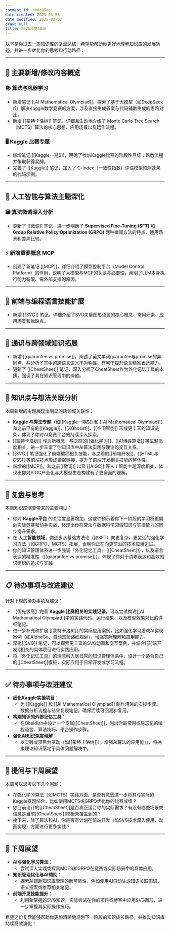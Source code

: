 ```yaml
---
comment_id: bbdca5ee
date created: 2025-03-03
date modified: 2025-03-07
draw: null
title: 2025年第10周
---
```

以下是你过去一周知识库的复盘总结，希望能帮助你更好地理解知识库的发展轨迹，并进一步优化你的思考和行动路径：

---

## 🚀 主要新增/修改内容概览

### 📚 算法与机器学习

- 新增笔记 [[Al Mathematical Olympiad]]，探索了基于大模型（如DeepSeek r1）解决Kaggle数学竞赛的方案，涉及直接生成答案与代码辅助生成的思路对比。
- 新增 [[蒙特卡洛树]] 笔记，详细且生动地介绍了 Monte Carlo Tree Search（MCTS）算法的核心思想、应用场景以及运作流程。

### 🖥️ Kaggle 比赛专题

- 新增笔记 [[Kaggle一期$]]，明确了参加Kaggle比赛的阶段性目标：熟悉流程并争取获得奖牌。
- 完善了 [[Kaggle]] 笔记，加入了 C-index（一致性指数）评估模型预测效果的代码示例。

---

## 🧠 人工智能与算法主题深化

### 🗃️ 算法微调深入分析

- 更新了 [[微调]] 笔记，进一步明确了 **Supervised Fine-Tuning (SFT)** 和 **Group Relative Policy Optimization (GRPO)** 两种微调方法的特点、适用场景和差异比较。

### ⚡ 新增重要概念 MCP

- 创建了新笔记 [[MCP]]，详细介绍了模型控制平台（Model Control Platform）的作用，说明了大模型与MCP的关系与必要性，阐明了LLM本身执行能力有限、需外部支撑的原因。

---

## 🎨 前端与编程语言技能扩展

- 新增 [[SVG]] 笔记，详细介绍了SVG矢量图形语言的核心概念、常用元素、应用场景和优缺点。

---

## 🧩 通识与跨领域知识拓展

- 新增 [[guarantee vs promise]]，阐述了英文单词guarantee与promise的异同点，并分析了其中的跨语言语义不对称性，有利于提升语言精准表达能力。
- 更新了 [[CheatSheet]] 笔记，深入分析了CheatSheet作为外化记忆工具的本质，强调了其在知识管理中的价值。

---

## 🌱 知识点与想法关联分析

本周新增的主题展现出明显的跨领域关联性：

- **Kaggle 与算法专题**（如[[Kaggle一期$]] 和 [[Al Mathematical Olympiad]]）和之前已有的[[Kaggle]]、[[XGboost]]、[[空间智能]] 形成更丰富的知识链条，体现了你对AI竞赛平台的持续深入探索。
- [[蒙特卡洛树]] 作为新概念，与之前的[[强化学习]]、[[AI博弈算法]] 等主题高度相关，进一步丰富了你知识库中AI算法实践与理论的交互关系。
- [[SVG]] 笔记强化了前端编程相关技能，与之前的[[前端开发]]、[[HTML与CSS]] 等前端技术形成紧密链接，提升了前端开发相关技能的整体性。
- 新增的[[MCP]]，和之前[[微调]] 以及 [[AIGC]] 等人工智能主题深度相关，体现出你对AIGC产业化与大模型生态构建有了更全面的理解。

---

## 🔎 复盘与思考

本周知识库演变带来的主要洞见：

- 你对 **Kaggle平台** 的关注度显著增加，这或许预示着你下一阶段的学习将更偏向实际竞赛和动手实战，体现出你在算法与数据科学领域知识与实操能力的同步提升需求。
- 在 **人工智能领域**，你逐步从基础方法论（如SFT）向更复杂、更灵活的强化学习方法（如GRPO、MCTS）拓展，表明你正在向更前沿的技术应用迈进。
- 你的知识管理体系进一步强调『外化记忆工具』（[[CheatSheet]]），以及语言表达的精准性（[[guarantee vs promise]]），体现了你对于清晰表达和高效知识组织的追求与实践。

---

## 📋 待办事项与改进建议

针对下周的待办事项及建议：

- 【优先级高】完善 **Kaggle 比赛相关的实践记录**，可以尝试构建[[Al Mathematical Olympiad]]中的实践代码、运行结果、以及模型效果对比的详细笔记。
- 进一步补充和扩展 [[蒙特卡洛树]] 的实际应用案例，比如强化学习游戏AI实现案例（如AlphaGo、自动驾驶路线规划），增强实际理解和应用能力。
- 深化[[SVG]] 笔记，可以探索更丰富的SVG动画和交互案例，并结合[[前端开发]]相关的具体项目进行实践应用。
- 将『外化记忆工具』的理念融入到日常的知识管理体系中，设计一个适合自己的[[CheatSheet]]模板，实际应用于日常开发或学习流程。

---

## ✅ 待办事项与改进建议

- **细化Kaggle实操项目**：
    - 为 [[Kaggle]] 和 [[Al Mathematical Olympiad]] 制作清晰的实操步骤、数据分析流程与结果复现笔记，确保后续可回溯和复用。
- **构建知识的外部记忆工具**：
    - 在Obsidian中设计一个专属[[CheatSheet]]，列出你最常用或易忘记的编程语言、算法技巧、平台操作步骤。
- **强化AI知识深度理解**：
    - 以实践或项目为驱动（如[[蒙特卡洛树]]），增强AI算法的应用能力，将抽象理论知识落地于具体问题解决中。

---

## 🤔 提问与下周展望

本周可以思考以下几个问题：

- 在强化学习算法（如MCTS）实践方面，是否有意愿进一步将其与实际的Kaggle赛题结合，比如使用MCTS或GRPO优化你的比赛成绩？
- 你目前设计的[[CheatSheet]]是否真正适合你的实际需求？有没有哪些场景或信息是当前[[CheatSheet]]模板未覆盖到的？
- 接下来，除了算法和AI，你是否有计划在前端开发（如SVG技术深入使用、动画实现）方面进行更多实践？

---

## 🌟 下周展望

- **AI与强化学习算法**：
    - 尝试深入实践或探索MCTS和GRPO在竞赛或实际场景中的具体应用。
- **知识管理优化与AI辅助**：
    - 探索AI辅助知识库管理的新可能性，例如使用AI自动生成知识关联图谱、语义搜索或推荐相关笔记。
- **前端开发技能提升**：
    - 利用新掌握的SVG知识，实际尝试在你的项目或博客中应用SVG图形，进一步掌握其实际操作技巧。

希望这份复盘能够帮助你更加清晰地规划下一阶段的知识成长路径，并推动知识库持续高效演化！
